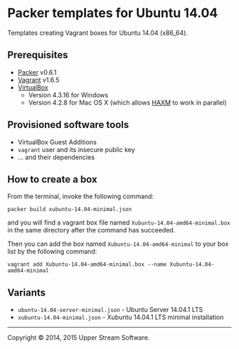 # Packer templates for Ubuntu 14.04

Templates creating Vagrant boxes for Ubuntu 14.04 (x86_64).

## Prerequisites

* [Packer] v0.6.1
* [Vagrant] v1.6.5
* [VirtualBox]
	* Version 4.3.16 for Windows
	* Version 4.2.8 for Mac OS X (which allows [HAXM] to work in parallel)

[Packer]: https://www.packer.io/ "Packer by HashiCorp"
[Vagrant]: https://www.vagrantup.com/ "Vagrant"
[VirtualBox]: https://www.virtualbox.org/ "Oracle VM VirtualBox"
[HAXM]: https://software.intel.com/en-us/android/articles/intel-hardware-accelerated-execution-manager
        "Intel&reg; Hardware Accelerated Execution Manager"

## Provisioned software tools

* VirtualBox Guest Additions
* `vagrant` user and its insecure public key
* ... and their dependencies

## How to create a box

From the terminal, invoke the following command:

	packer build xubuntu-14.04-minimal.json

and you will find a vagrant box file named `Xubuntu-14.04-amd64-minimal.box`
in the same directory after the command has succeeded.

Then you can add the box named `Xubuntu-14.04-amd64-minimal` to your box list
by the following command:

	vagrant add Xubuntu-14.04-amd64-minimal.box --name Xubuntu-14.04-amd64-minimal

## Variants

* `ubuntu-14.04-server-minimal.json` - Ubuntu Server 14.04.1 LTS
* `xubuntu-14.04-minimal.json` - Xubuntu 14.04.1 LTS minimal installation


- - -

Copyright &copy; 2014, 2015 Upper Stream Software.
